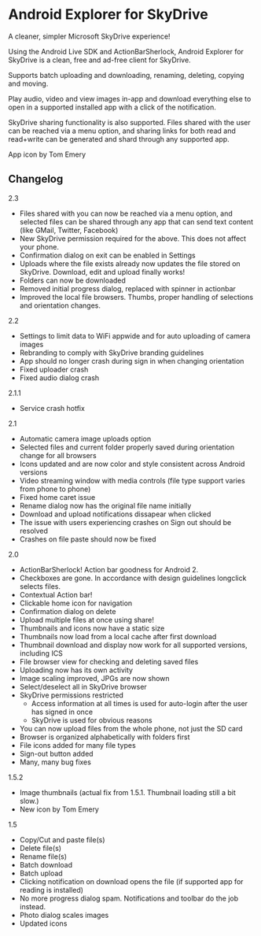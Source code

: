 Android Explorer for SkyDrive
========================

A cleaner, simpler Microsoft SkyDrive experience!

Using the Android Live SDK and ActionBarSherlock, Android Explorer for SkyDrive is a clean, free and ad-free client for SkyDrive.

Supports batch uploading and downloading, renaming, deleting, copying and moving.

Play audio, video and view images in-app and download everything else to open in a supported installed app with a click of the notification.

SkyDrive sharing functionality is also supported. Files shared with the user can be reached via a menu option, and sharing links for both read and read+write can be generated and shard through any supported app.

App icon by Tom Emery


Changelog
---------
2.3
- Files shared with you can now be reached via a menu option, and selected files can be shared through any app that can send text content (like GMail, Twitter, Facebook)
- New SkyDrive permission required for the above. This does not affect your phone.
- Confirmation dialog on exit can be enabled in Settings
- Uploads where the file exists already now updates the file stored on SkyDrive. Download, edit and upload finally works!
- Folders can now be downloaded
- Removed initial progress dialog, replaced with spinner in actionbar
- Improved the local file browsers. Thumbs, proper handling of selections and orientation changes. 

2.2
- Settings to limit data to WiFi appwide and for auto uploading of camera images
- Rebranding to comply with SkyDrive branding guidelines
- App should no longer crash during sign in when changing orientation
- Fixed uploader crash
- Fixed audio dialog crash

2.1.1
- Service crash hotfix

2.1
- Automatic camera image uploads option
- Selected files and current folder properly saved during orientation change for all browsers
- Icons updated and are now color and style consistent across Android versions
- Video streaming window with media controls (file type support varies from phone to phone)
- Fixed home caret issue
- Rename dialog now has the original file name initially
- Download and upload notifications dissapear when clicked
- The issue with users experiencing crashes on Sign out should be resolved
- Crashes on file paste should now be fixed

2.0
- ActionBarSherlock! Action bar goodness for Android 2.
- Checkboxes are gone. In accordance with design guidelines longclick selects files.
- Contextual Action bar!
- Clickable home icon for navigation
- Confirmation dialog on delete
- Upload multiple files at once using share!
- Thumbnails and icons now have a static size
- Thumbnails now load from a local cache after first download
- Thumbnail download and display now work for all supported versions, including ICS
- File browser view for checking and deleting saved files
- Uploading now has its own activity
- Image scaling improved, JPGs are now shown
- Select/deselect all in SkyDrive browser
- SkyDrive permissions restricted
	+ Access information at all times is used for auto-login after the user has signed in once
	+ SkyDrive is used for obvious reasons
- You can now upload files from the whole phone, not just the SD card
- Browser is organized alphabetically with folders first
- File icons added for many file types
- Sign-out button added
- Many, many bug fixes


1.5.2
- Image thumbnails (actual fix from 1.5.1. Thumbnail loading still a bit slow.)
- New icon by Tom Emery

1.5
- Copy/Cut and paste file(s)
- Delete file(s)
- Rename file(s)
- Batch download
- Batch upload
- Clicking notification on download opens the file (if supported app for reading is installed)
- No more progress dialog spam. Notifications and toolbar do the job instead.
- Photo dialog scales images
- Updated icons


